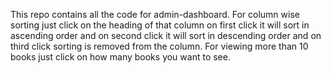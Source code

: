 This repo contains all the code for admin-dashboard.
For column wise sorting just click on the heading of that column on first click it will sort in ascending order and on second click it will sort in  descending order and on third click sorting is removed from the column.
For viewing more than 10 books just click on how many books you want to see.
